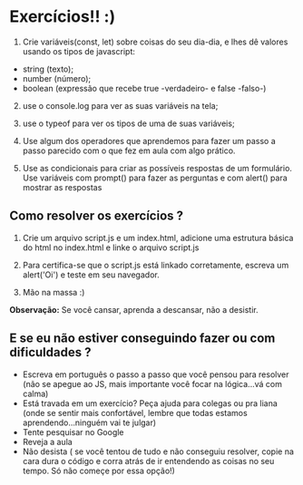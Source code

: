 # Exercícios!! :) 
1. Crie variáveis(const, let) sobre coisas do seu dia-dia, e lhes dê valores usando os tipos de javascript: 
- string (texto);
- number (número);
- boolean (expressão que recebe true -verdadeiro- e false -falso-)

2. use o console.log para ver as suas variáveis na tela;

3. use o typeof para ver os tipos de uma de suas variáveis;

4. Use algum dos operadores que aprendemos para fazer um passo a passo parecido com o que fez em aula com algo prático. 

5. Use as condicionais para criar as possíveis respostas de um formulário. Use variáveis com prompt() para fazer as perguntas e com alert() para mostrar as respostas

## Como resolver os exercícios ?

1. Crie um arquivo script.js e um index.html, adicione uma estrutura básica do html no index.html e linke o arquivo script.js
 
2. Para certifica-se que o script.js está linkado corretamente, escreva um alert('Oi') e teste em seu navegador.

3. Mão na massa :)


**Observação:** Se você cansar, aprenda a descansar, não a desistir. 


## E se eu não estiver conseguindo fazer ou com dificuldades ?

- Escreva em português o passo a passo que você pensou para resolver (não se apegue ao JS, mais importante você focar na lógica...vá com calma)
- Está travada em um exercício? Peça ajuda para colegas ou pra liana (onde se sentir mais confortável, lembre que todas estamos aprendendo...ninguém vai te julgar)
- Tente pesquisar no Google
- Reveja a aula
- Não desista ( se você tentou de tudo e não conseguiu resolver, copie na cara dura o código e corra atrás de ir entendendo as coisas no seu tempo. Só não começe por essa opção!)




